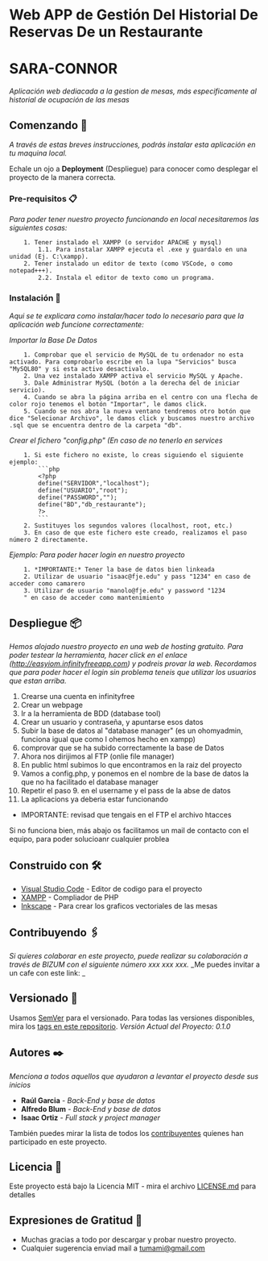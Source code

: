 # Web APP de Gestión Del Historial De Reservas De un Restaurante
# SARA-CONNOR

_Aplicación web dediacada a la gestion de mesas, más especificamente al historial de ocupación de las mesas_

## Comenzando 🚀

_A través de estas breves instrucciones, podrás instalar esta aplicación en tu maquina local._

Echale un ojo a **Deployment** (Despliegue) para conocer como desplegar el proyecto de la manera correcta.


### Pre-requisitos 📋

_Para poder tener nuestro proyecto funcionando en local necesitaremos las siguientes cosas:_

```
    1. Tener instalado el XAMPP (o servidor APACHE y mysql)
        1.1. Para instalar XAMPP ejecuta el .exe y guardalo en una unidad (Ej. C:\xampp).
    2. Tener instalado un editor de texto (como VSCode, o como notepad+++).
        2.2. Instala el editor de texto como un programa.
```

### Instalación 🔧

_Aqui se te explicara como instalar/hacer todo lo necesario para que la aplicación web funcione correctamente:_

_Importar la Base De Datos_

```
    1. Comprobar que el servicio de MySQL de tu ordenador no esta activado. Para comprobarlo escribe en la lupa "Servicios" busca "MySQL80" y si esta activo desactivalo.
    2. Una vez instalado XAMPP activa el servicio MySQL y Apache.
    3. Dale Administrar MySQL (botón a la derecha del de iniciar servicio).
    4. Cuando se abra la página arriba en el centro con una flecha de color rojo tenemos el botón "Importar", le damos click.
    5. Cuando se nos abra la nueva ventano tendremos otro botón que dice "Selecionar Archivo", le damos click y buscamos nuestro archivo .sql que se encuentra dentro de la carpeta "db".
```

_Crear el fichero "config.php" (En caso de no tenerlo en services_

```
    1. Si este fichero no existe, lo creas siguiendo el siguiente ejemplo:
        ```php
        <?php 
        define("SERVIDOR","localhost"); 
        define("USUARIO","root");
        define("PASSWORD","");
        define("BD","db_restaurante");
        ?>
        ```
    2. Sustituyes los segundos valores (localhost, root, etc.)
    3. En caso de que este fichero este creado, realizamos el paso número 2 directamente.
```

_Ejemplo: Para poder hacer login en nuestro proyecto_

```
    1. *IMPORTANTE:* Tener la base de datos bien linkeada
    2. Utilizar de usuario "isaac@fje.edu" y pass "1234" en caso de acceder como camarero
    3. Utilizar de usuario "manolo@fje.edu" y password "1234
    " en caso de acceder como mantenimiento
```

## Despliegue 📦

_Hemos alojado nuestro proyecto en una web de hosting gratuito. Para poder testear la herramienta, hacer click en el enlace (http://easyiom.infinityfreeapp.com) y podreis provar la web. Recordamos que para poder hacer el login sin problema teneis que utilizar los usuarios que estan arriba._

1. Crearse una cuenta en infinityfree
2. Crear un webpage
3. Ir a la herramienta de BDD (database tool)
4. Crear un usuario y contraseña, y apuntarse esos datos
5. Subir la base de datos al "database manager" (es un ohomyadmin, funciona igual que como l ohemos hecho en xampp)
6. comprovar que se ha subido correctamente la base de Datos
7. Ahora nos dirijimos al FTP (onlie file manager)
8. En public html subimos lo que encontramos en la raiz del proyecto
9. Vamos a config.php, y ponemos en el nombre de la base de datos la que no ha facilitado el database manager
10. Repetir el paso 9. en el username y el pass de la abse de datos
11. La aplicacions ya deberia estar funcionando


* IMPORTANTE: revisad que tengais en el FTP el archivo htacces

Si no funciona bien, más abajo os facilitamos un mail de contacto con el equipo, para poder solucioanr cualquier problea

## Construido con 🛠️



* [Visual Studio Code](https://code.visualstudio.com/download) - Editor de codigo para el proyecto
* [XAMPP](https://www.apachefriends.org/es/download.html) - Compliador de PHP
* [Inkscape](https://inkscape.org/es/) - Para crear los graficos vectoriales de las mesas

## Contribuyendo 🖇️

_Si quieres colaborar en este proyecto, puede realizar su colaboración a través de BIZUM con el siguiente número xxx xxx xxx._
_Me puedes invitar a un cafe con este link: _




## Versionado 📌

Usamos [SemVer](http://semver.org/) para el versionado. Para todas las versiones disponibles, mira los [tags en este repositorio](https://github.com/tu/proyecto/tags). _Versión Actual del Proyecto: 0.1.0_

## Autores ✒️

_Menciona a todos aquellos que ayudaron a levantar el proyecto desde sus inicios_

* **Raúl Garcia** - *Back-End y base de datos*
* **Alfredo Blum** - *Back-End y base de datos*
* **Isaac Ortiz** - *Full stack y project manager*

También puedes mirar la lista de todos los [contribuyentes](https://github.com/your/project/contributors) quíenes han participado en este proyecto. 

## Licencia 📄

Este proyecto está bajo la Licencia MIT - mira el archivo [LICENSE.md](LICENSE.md) para detalles

## Expresiones de Gratitud 🎁

* Muchas gracias a todo por descargar y probar nuestro proyecto.
* Cualquier sugerencia enviad mail a tumami@gmail.com
